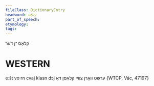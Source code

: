 ```yaml
---
fileClass: DictionaryEntry
headword: קלאַס
part_of_speech: 
etymology: 
tags: 
---
```

קלאַס
־ן
דער

WESTERN
========

eːšt voˑrn cvaj klasn dɔj ערשט וואָרן צוויי קלאַסן דאָ {WTCP, Vác, 47197}
